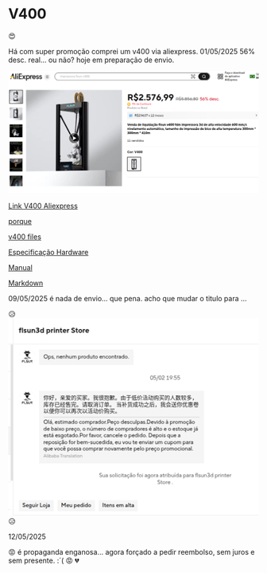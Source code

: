 # V400
:heart_eyes:

Há com super promoção comprei um v400 via aliexpress. 01/05/2025
56% desc. real... ou não? hoje em preparação de envio.

![compraatual](compra.png)

[Link V400 Aliexpress](https://pt.aliexpress.com/item/1005008874607143.html?spm=a2g0o.order_list.order_list_main.5.4b9ecaa4ZW68mv&gatewayAdapt=glo2bra"Link")


[porque](GitHubFLSunV400.md)

[v400 files](linksV400.md)

[Especificação Hardware](HardwareFLSunV400.md)

[Manual](https://github.com/eeichhorn/Flsun-v400/blob/main/original-v400-USB-files/FlsunV400%20English%20Instruction%20Manual.pdf "Manual.Pdf")



[Markdown](https://docs.github.com/pt/get-started/writing-on-github/getting-started-with-writing-and-formatting-on-github/basic-writing-and-formatting-syntax "Markdownlink")


09/05/2025 é nada de envio... que pena. acho que mudar o titulo para ...

:disappointed_relieved:
![Resposta Vendedor](resposta.png)
:disappointed_relieved:

12/05/2025

:rage: 
é propaganda enganosa... agora forçado a pedir reembolso, sem juros e sem presente. :´( 
:rage:
:broken_heart:
